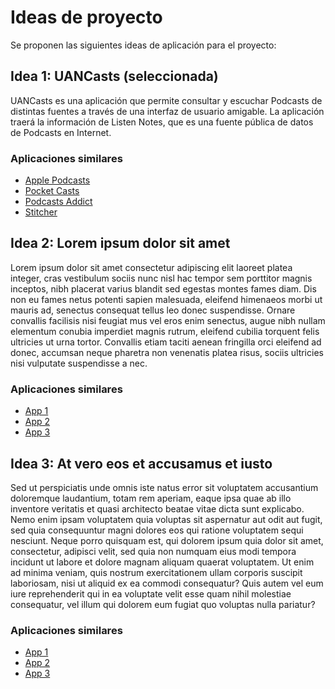 # Ideas de proyecto

Se proponen las siguientes ideas de aplicación para el proyecto:

## Idea 1: UANCasts (seleccionada)

UANCasts es una aplicación que permite consultar y escuchar Podcasts de distintas fuentes a través de una interfaz de usuario amigable. La aplicación traerá la información de Listen Notes, que es una fuente pública de datos  de Podcasts en Internet.

### Aplicaciones similares

- [Apple Podcasts](https://apps.apple.com/es/app/apple-podcasts/id525463029)
- [Pocket Casts](https://play.google.com/store/apps/details?id=au.com.shiftyjelly.pocketcasts&hl=es_CO&gl=US)
- [Podcasts Addict](https://play.google.com/store/apps/details?id=com.bambuna.podcastaddict&hl=es_CO&gl=US)
- [Stitcher](https://play.google.com/store/apps/details?id=com.stitcher.app&hl=es_CO&gl=US)

## Idea 2: Lorem ipsum dolor sit amet

Lorem ipsum dolor sit amet consectetur adipiscing elit laoreet platea integer, cras vestibulum sociis nunc nisl hac tempor sem porttitor magnis inceptos, nibh placerat varius blandit sed egestas montes fames diam. Dis non eu fames netus potenti sapien malesuada, eleifend himenaeos morbi ut mauris ad, senectus consequat tellus leo donec suspendisse. Ornare convallis facilisis nisi feugiat mus vel eros enim senectus, augue nibh nullam elementum conubia imperdiet magnis rutrum, eleifend cubilia torquent felis ultricies ut urna tortor. Convallis etiam taciti aenean fringilla orci eleifend ad donec, accumsan neque pharetra non venenatis platea risus, sociis ultricies nisi vulputate suspendisse a nec.

### Aplicaciones similares

- [App 1](#)
- [App 2](#)
- [App 3](#)

## Idea 3: At vero eos et accusamus et iusto

Sed ut perspiciatis unde omnis iste natus error sit voluptatem accusantium doloremque laudantium, totam rem aperiam, eaque ipsa quae ab illo inventore veritatis et quasi architecto beatae vitae dicta sunt explicabo. Nemo enim ipsam voluptatem quia voluptas sit aspernatur aut odit aut fugit, sed quia consequuntur magni dolores eos qui ratione voluptatem sequi nesciunt. Neque porro quisquam est, qui dolorem ipsum quia dolor sit amet, consectetur, adipisci velit, sed quia non numquam eius modi tempora incidunt ut labore et dolore magnam aliquam quaerat voluptatem. Ut enim ad minima veniam, quis nostrum exercitationem ullam corporis suscipit laboriosam, nisi ut aliquid ex ea commodi consequatur? Quis autem vel eum iure reprehenderit qui in ea voluptate velit esse quam nihil molestiae consequatur, vel illum qui dolorem eum fugiat quo voluptas nulla pariatur?

### Aplicaciones similares

- [App 1](#)
- [App 2](#)
- [App 3](#)
